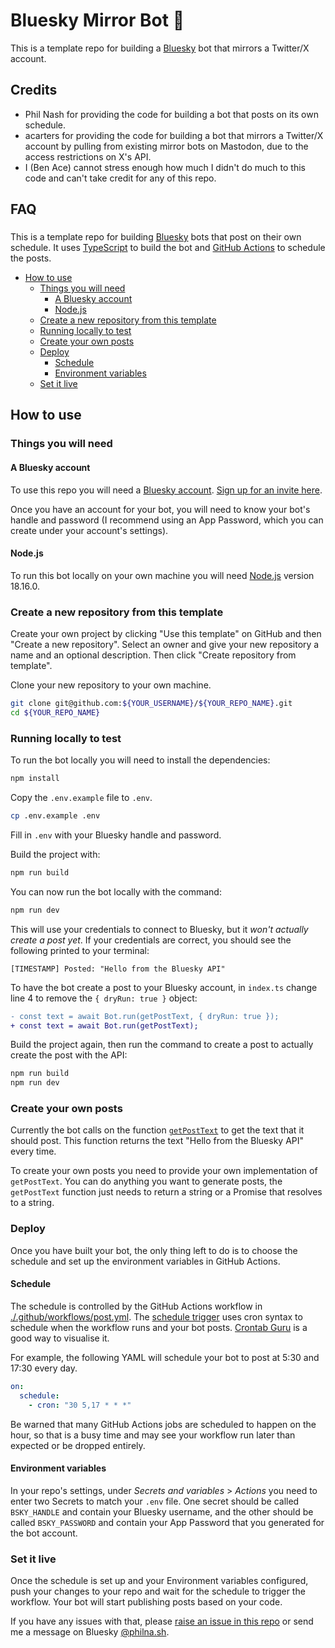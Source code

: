# Bluesky Mirror Bot 🦋

This is a template repo for building a [Bluesky](https://bsky.app/) bot that mirrors a Twitter/X account.

## Credits
* Phil Nash for providing the code for building a bot that posts on its own schedule.
* acarters for providing the code for building a bot that mirrors a Twitter/X account by pulling from existing mirror bots on Mastodon, due to the access restrictions on X's API.
* I (Ben Ace) cannot stress enough how much I didn't do much to this code and can't take credit for any of this repo.

## FAQ

###

This is a template repo for building [Bluesky](https://bsky.app/) bots that post on their own schedule. It uses [TypeScript](https://www.typescriptlang.org/) to build the bot and [GitHub Actions](https://docs.github.com/en/actions) to schedule the posts.

* [How to use](#how-to-use)
  * [Things you will need](#things-you-will-need)
    * [A Bluesky account](#a-bluesky-account)
    * [Node.js](#nodejs)
  * [Create a new repository from this template](#create-a-new-repository-from-this-template)
  * [Running locally to test](#running-locally-to-test)
  * [Create your own posts](#create-your-own-posts)
  * [Deploy](#deploy)
    * [Schedule](#schedule)
    * [Environment variables](#environment-variables)
  * [Set it live](#set-it-live)


## How to use

### Things you will need

#### A Bluesky account

To use this repo you will need a [Bluesky account](https://bsky.app/). [Sign up for an invite here](https://bsky.app/).

Once you have an account for your bot, you will need to know your bot's handle and password (I recommend using an App Password, which you can create under your account's settings).

#### Node.js

To run this bot locally on your own machine you will need [Node.js](https://nodejs.org/en) version 18.16.0.

### Create a new repository from this template

Create your own project by clicking "Use this template" on GitHub and then "Create a new repository". Select an owner and give your new repository a name and an optional description. Then click "Create repository from template".

Clone your new repository to your own machine.

```sh
git clone git@github.com:${YOUR_USERNAME}/${YOUR_REPO_NAME}.git
cd ${YOUR_REPO_NAME}
```

### Running locally to test

To run the bot locally you will need to install the dependencies:

```sh
npm install
```

Copy the `.env.example` file to `.env`.

```sh
cp .env.example .env
```

Fill in `.env` with your Bluesky handle and password.

Build the project with:

```sh
npm run build
```

You can now run the bot locally with the command:

```sh
npm run dev
```

This will use your credentials to connect to Bluesky, but it *won't actually create a post yet*. If your credentials are correct, you should see the following printed to your terminal:

```
[TIMESTAMP] Posted: "Hello from the Bluesky API"
```

To have the bot create a post to your Bluesky account, in `index.ts` change line 4 to remove the `{ dryRun: true }` object:

```diff
- const text = await Bot.run(getPostText, { dryRun: true });
+ const text = await Bot.run(getPostText);
```

Build the project again, then run the command to create a post to actually create the post with the API:

```sh
npm run build
npm run dev
```

### Create your own posts

Currently the bot calls on the function [`getPostText`](./src/lib/getPostText.ts) to get the text that it should post. This function returns the text "Hello from the Bluesky API" every time.

To create your own posts you need to provide your own implementation of `getPostText`. You can do anything you want to generate posts, the `getPostText` function just needs to return a string or a Promise that resolves to a string.

### Deploy

Once you have built your bot, the only thing left to do is to choose the schedule and set up the environment variables in GitHub Actions.

#### Schedule

The schedule is controlled by the GitHub Actions workflow in [./.github/workflows/post.yml](./.github/workflows/post.yml). The [schedule trigger](https://docs.github.com/en/actions/using-workflows/events-that-trigger-workflows#schedule) uses cron syntax to schedule when the workflow runs and your bot posts. [Crontab Guru](https://crontab.guru/) is a good way to visualise it.

For example, the following YAML will schedule your bot to post at 5:30 and 17:30 every day.

```yml
on:
  schedule:
    - cron: "30 5,17 * * *"
```

Be warned that many GitHub Actions jobs are scheduled to happen on the hour, so that is a busy time and may see your workflow run later than expected or be dropped entirely.

#### Environment variables

In your repo's settings, under *Secrets and variables* > *Actions* you need to enter two Secrets to match your `.env` file. One secret should be called `BSKY_HANDLE` and contain your Bluesky username, and the other should be called `BSKY_PASSWORD` and contain your App Password that you generated for the bot account.

### Set it live

Once the schedule is set up and your Environment variables configured, push your changes to your repo and wait for the schedule to trigger the workflow. Your bot will start publishing posts based on your code.

If you have any issues with that, please [raise an issue in this repo](https://github.com/philnash/bsky-bot/issues) or send me a message on Bluesky [@philna.sh](https://staging.bsky.app/profile/philna.sh).
